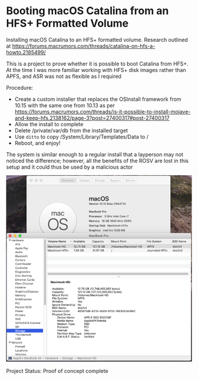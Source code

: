 # Booting macOS Catalina from an HFS+ Formatted Volume
Installing macOS Catalina to an HFS+ formatted volume. Research outlined at https://forums.macrumors.com/threads/catalina-on-hfs-a-howto.2185499/

This is a project to prove whether it is possible to boot Catalina from HFS+. At the time I was more familiar working with HFS+ disk images rather than APFS, and ASR was not as flexible as I required

Procedure:
- Create a custom installer that replaces the OSInstall framework from 10.15 with the same one from 10.13 as per https://forums.macrumors.com/threads/is-it-possible-to-install-mojave-and-keep-hfs.2138162/page-3?post=27400317#post-27400317
- Allow the install to complete
- Delete /private/var/db from the installed target
- Use `ditto` to copy /System/Library/Templates/Data to /
- Reboot, and enjoy!

The system is similar enough to a regular install that a layperson may not noticed the difference; however, all the benefits of the ROSV are lost in this setup and it could thus be used by a malicious actor

![](https://github.com/toru173/Abusing-macOS/blob/main/Boot%20macOS%20Catalina%20from%20HFS%2B/macOS%20Catalina%20on%20HFS%2B.png)

Project Status: Proof of concept complete